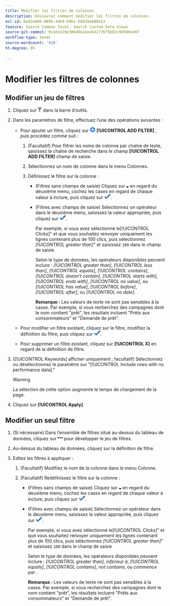```yaml
---
title: Modifier les filtres de colonnes
description: Découvrez comment modifier les filtres de colonnes.
exl-id: 6e42e006-089b-44b9-b9b1-66835b680413
feature: Search Common Tasks, Search Custom Data Views
source-git-commit: 9c4dcb19e386d8e1eea541776f5b92c9d500ae9f
workflow-type: tm+mt
source-wordcount: '410'
ht-degree: 0%

---
```


# Modifier les filtres de colonnes

## Modifier un jeu de filtres

1. Cliquez sur ![Filtrer](/help/search-social-commerce/assets/filter.png "Filtrer") dans la barre d’outils.

1. Dans les paramètres de filtre, effectuez l’une des opérations suivantes :

   * Pour ajouter un filtre, cliquez sur ![Ajouter un filtre](/help/search-social-commerce/assets/add.png "Ajouter un filtre") **[!UICONTROL ADD FILTER]** , puis procédez comme suit :

      1. (Facultatif) Pour filtrer les noms de colonne par chaîne de texte, saisissez la chaîne de recherche dans le champ **[!UICONTROL ADD FILTER]** champ de saisie.

      1. Sélectionnez un nom de colonne dans le menu Colonnes.

      1. Définissez le filtre sur la colonne :

         * (Filtres sans champs de saisie) Cliquez sur ![Flèche vers le bas](/help/search-social-commerce/assets/arrow-down-expand.png "Flèche vers le bas") en regard du deuxième menu, cochez les cases en regard de chaque valeur à inclure, puis cliquez sur ![Mettre à jour le filtre](/help/search-social-commerce/assets/select.png "Mettre à jour le filtre").

         * (Filtres avec champs de saisie) Sélectionnez un opérateur dans le deuxième menu, saisissez la valeur appropriée, puis cliquez sur ![Mettre à jour le filtre](/help/search-social-commerce/assets/select.png "Mettre à jour le filtre").

           Par exemple, si vous avez sélectionné le[!UICONTROL Clicks]&quot; et que vous souhaitez renvoyer uniquement les lignes contenant plus de 100 clics, puis sélectionnez *[!UICONTROL greater than]*&quot; et saisissez `100` dans le champ de saisie.

           Selon le type de données, les opérateurs disponibles peuvent inclure : *[!UICONTROL greater than]*, *[!UICONTROL less than]*, *[!UICONTROL equals]*, *[!UICONTROL contains]*, *[!UICONTROL doesn't contain]*, *[!UICONTROL starts with]*, *[!UICONTROL ends with]*, *[!UICONTROL no value]*, ou *[!UICONTROL has value]*, *[!UICONTROL before]*, *[!UICONTROL after]*, ou *[!UICONTROL no date].*

           **Remarque :** Les valeurs de texte ne sont pas sensibles à la casse. Par exemple, si vous recherchez des campagnes dont le nom contient &quot;prêt&quot;, les résultats incluent &quot;Prêts aux consommateurs&quot; et &quot;Demande de prêt&quot;.

   * Pour modifier un filtre existant, cliquez sur le filtre, modifiez la définition du filtre, puis cliquez sur ![Mettre à jour le filtre](/help/search-social-commerce/assets/select.png "Mettre à jour le filtre").

   * Pour supprimer un filtre existant, cliquez sur **[!UICONTROL X]** en regard de la définition de filtre.

1. ([!UICONTROL Keywords] afficher uniquement ; facultatif) Sélectionnez ou désélectionnez le paramètre sur &quot;[!UICONTROL Include rows with no performance data].&quot;

   >[!WARNING]
   >
   >La sélection de cette option augmente le temps de chargement de la page.

1. Cliquez sur **[!UICONTROL Apply]**.

## Modifier un seul filtre

1. (Si nécessaire) Dans l’ensemble de filtres situé au-dessus du tableau de données, cliquez sur ![Plus](/help/search-social-commerce/assets/more-filters.png "Plus") pour développer le jeu de filtres.

1. Au-dessus du tableau de données, cliquez sur la définition de filtre.

1. Editez les filtres à appliquer :

   1. (Facultatif) Modifiez le nom de la colonne dans le menu Colonne.

   1. (Facultatif) Redéfinissez le filtre sur la colonne :

      * (Filtres sans champs de saisie) Cliquez sur ![Flèche vers le bas](/help/search-social-commerce/assets/arrow-down-expand.png "Flèche vers le bas") en regard du deuxième menu, cochez les cases en regard de chaque valeur à inclure, puis cliquez sur ![Mettre à jour le filtre](/help/search-social-commerce/assets/select.png "Mettre à jour le filtre").

      * (Filtres avec champs de saisie) Sélectionnez un opérateur dans le deuxième menu, saisissez la valeur appropriée, puis cliquez sur ![Mettre à jour le filtre](/help/search-social-commerce/assets/select.png "Mettre à jour le filtre").

        Par exemple, si vous avez sélectionné le[!UICONTROL Clicks]&quot; et que vous souhaitez renvoyer uniquement les lignes contenant plus de 100 clics, puis sélectionnez *[!UICONTROL greater than]*&quot; et saisissez `100` dans le champ de saisie

        Selon le type de données, les opérateurs disponibles peuvent inclure : *[!UICONTROL greater than]*, *inférieur à*, *[!UICONTROL equals]*, *[!UICONTROL contains]*, *not contains*, ou *commence par .*

        **Remarque :** Les valeurs de texte ne sont pas sensibles à la casse. Par exemple, si vous recherchez des campagnes dont le nom contient &quot;prêt&quot;, les résultats incluent &quot;Prêts aux consommateurs&quot; et &quot;Demande de prêt&quot;.
